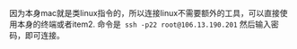 因为本身mac就是类linux指令的，所以连接linux不需要额外的工具，可以直接使用本身的终端或者item2.
命令是` ssh -p22 root@106.13.190.201`
然后输入密码，即可连接。
